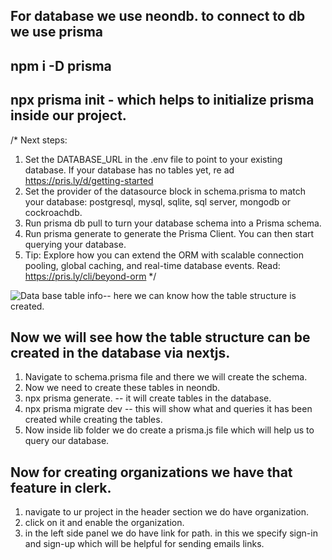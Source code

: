 ## For database we use neondb. to connect to db we use prisma

## npm i -D prisma

## npx prisma init - which helps to initialize prisma inside our project.

/\*
Next steps:

1. Set the DATABASE_URL in the .env file to point to your existing database. If your database has no tables yet, re
   ad https://pris.ly/d/getting-started
2. Set the provider of the datasource block in schema.prisma to match your database: postgresql, mysql, sqlite, sql
   server, mongodb or cockroachdb.
3. Run prisma db pull to turn your database schema into a Prisma schema.
4. Run prisma generate to generate the Prisma Client. You can then start querying your database.
5. Tip: Explore how you can extend the ORM with scalable connection pooling, global caching, and real-time database
   events. Read: https://pris.ly/cli/beyond-orm
   \*/

![ Data base table info](image.png)-- here we can know how the table structure is created.

## Now we will see how the table structure can be created in the database via nextjs.

1. Navigate to schema.prisma file and there we will create the schema.
2. Now we need to create these tables in neondb.
3. npx prisma generate. -- it will create tables in the database.
4. npx prisma migrate dev -- this will show what and queries it has been created while creating the tables.
5. Now inside lib folder we do create a prisma.js file which will help us to query our database.

## Now for creating organizations we have that feature in clerk.

1. navigate to ur project in the header section we do have organization.
2. click on it and enable the organization.
3. in the left side panel we do have link for path. in this we specify sign-in and sign-up which will be helpful for sending emails links.
